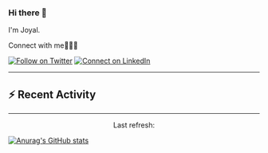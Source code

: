 ### Hi there 👋
I'm Joyal.

Connect with me🧑🏼‍💻

[![Follow on Twitter](https://img.shields.io/badge/--twitter?label=Twitter&logo=Twitter&style=social)](https://twitter.com/joyalDev) [![Connect on LinkedIn](https://img.shields.io/badge/--linkedin?label=LinkedIn&logo=LinkedIn&style=social)](https://www.linkedin.com/in/joyal-raphel-588760191/)

---

## :zap: Recent Activity
<!--GITHUB_ACTIVITY:{"rows": 5, "raw": true}-->

---

<p align="center">
  Last refresh: 
  <b><!--TIMESTAMP--></b>
</p>

<!--
**joyal007/joyal007** is a ✨ _special_ ✨ repository because its `README.md` (this file) appears on your GitHub profile.

Here are some ideas to get you started:

- 🔭 I’m currently working on ...
- 🌱 I’m currently learning ...
- 👯 I’m looking to collaborate on ...
- 🤔 I’m looking for help with ...
- 💬 Ask me about ...
- 📫 How to reach me: ...
- 😄 Pronouns: ...
- ⚡ Fun fact: ...
-->

[![Anurag's GitHub stats](https://github-readme-stats.vercel.app/api?username=joyal007&count_private=true&theme=dark)](https://github.com/anuraghazra/github-readme-stats)


